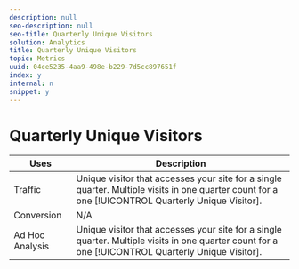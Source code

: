```yaml
---
description: null
seo-description: null
seo-title: Quarterly Unique Visitors
solution: Analytics
title: Quarterly Unique Visitors
topic: Metrics
uuid: 04ce5235-4aa9-498e-b229-7d5cc897651f
index: y
internal: n
snippet: y
---
```


# Quarterly Unique Visitors

|  Uses  | Description  |
|---|---|
|  Traffic  |Unique visitor that accesses your site for a single quarter. Multiple visits in one quarter count for a one [!UICONTROL Quarterly Unique Visitor].  |
|  Conversion  | N/A  |
|  Ad Hoc Analysis  |Unique visitor that accesses your site for a single quarter. Multiple visits in one quarter count for a one [!UICONTROL Quarterly Unique Visitor].  |

